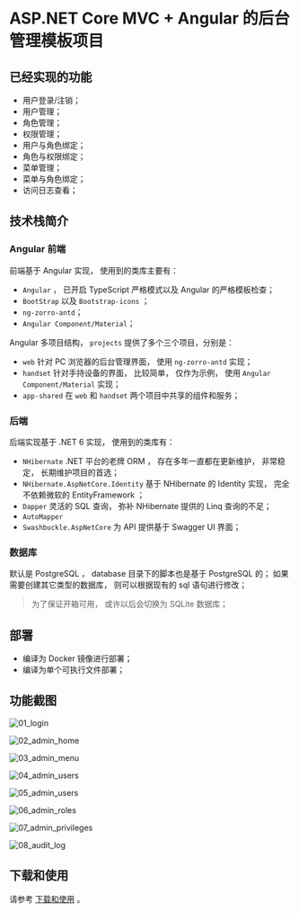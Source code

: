 # ASP.NET Core MVC + Angular 的后台管理模板项目

## 已经实现的功能

- 用户登录/注销；
- 用户管理；
- 角色管理；
- 权限管理；
- 用户与角色绑定；
- 角色与权限绑定；
- 菜单管理；
- 菜单与角色绑定；
- 访问日志查看；

## 技术栈简介

### Angular 前端

前端基于 Angular 实现， 使用到的类库主要有：

- `Angular` ， 已开启 TypeScript 严格模式以及 Angular 的严格模板检查；
- `BootStrap` 以及 `Bootstrap-icons` ；
- `ng-zorro-antd`；
- `Angular Component/Material`；

Angular 多项目结构， `projects` 提供了多个三个项目，分别是：

- `web` 针对 PC 浏览器的后台管理界面， 使用 `ng-zorro-antd` 实现；
- `handset` 针对手持设备的界面， 比较简单， 仅作为示例， 使用 `Angular Component/Material` 实现；
- `app-shared` 在 `web` 和 `handset` 两个项目中共享的组件和服务；

### 后端

后端实现基于 .NET 6 实现， 使用到的类库有：

- `NHibernate` .NET 平台的老牌 ORM ， 存在多年一直都在更新维护， 非常稳定， 长期维护项目的首选；
- `NHibernate.AspNetCore.Identity` 基于 NHibernate 的 Identity 实现， 完全不依赖微软的 EntityFramework ；
- `Dapper` 灵活的 SQL 查询， 弥补 NHibernate 提供的 Linq 查询的不足；
- `AutoMapper`
- `Swashbuckle.AspNetCore` 为 API 提供基于 Swagger UI 界面；

### 数据库

默认是 PostgreSQL ， database 目录下的脚本也是基于 PostgreSQL 的； 如果需要创建其它类型的数据库， 则可以根据现有的 sql 语句进行修改；

> 为了保证开箱可用， 或许以后会切换为 SQLite 数据库；

## 部署

- 编译为 Docker 镜像进行部署；
- 编译为单个可执行文件部署；

## 功能截图

![01_login](https://beginor.github.io/assets/net-core-app/01_login.png)

![02_admin_home](https://beginor.github.io/assets/net-core-app/02_admin_home.png)

![03_admin_menu](https://beginor.github.io/assets/net-core-app/03_admin_menu.png)

![04_admin_users](https://beginor.github.io/assets/net-core-app/04_admin_users-1.png)

![05_admin_users](https://beginor.github.io/assets/net-core-app/05_admin_users-2.png)

![06_admin_roles](https://beginor.github.io/assets/net-core-app/06_admin_roles.png)

![07_admin_privileges](https://beginor.github.io/assets/net-core-app/07_admin_privileges.png)

![08_audit_log](https://beginor.github.io/assets/net-core-app/08_audit_log.png)

## 下载和使用

请参考 [下载和使用](docs/00_下载和使用.md) 。
